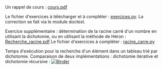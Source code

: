 Un rappel de cours : [cours.pdf](cours.pdf)

Le fichier d'exercices à télécharger et à compléter : [exercices.py](exercices.py). La correction se fait via le module doctest.

Exercice supplémentaire : détermination de la racine carré d'un nombre en utilisant la dichotomie, ou en utilisant la méthode de Héron : [Recherche_racine.pdf](Recherche_racine.pdf)
Le fichier d'exercices à compléter : [racine_carre.py](racine_carre.py)

Temps d'exécution pour la recherche d'un élément dans un tableau trié par dichotomie. Comparaison de deux implémentations : dichotomie itérative et dichotomie récursive : [![Binder](https://mybinder.org/badge_logo.svg)](https://mybinder.org/v2/gh/josedelamare/NSI/main?filepath=Terminale%2F13-Listes%2FTemps-execution-dichotomie.ipynb)
